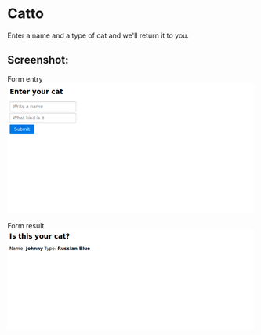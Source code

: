 Catto
=============

Enter a name and a type of cat and we'll return it to you.

Screenshot:
---------------

Form entry
![form](screenshots/form.png)

Form result
![result](screenshots/result.png)
